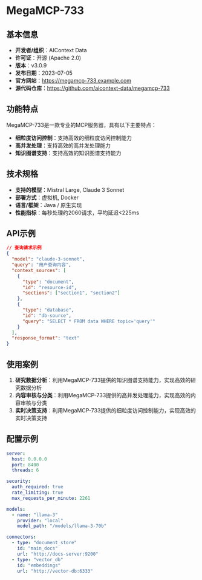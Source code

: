 # MegaMCP-733

## 基本信息

- **开发者/组织**：AIContext Data
- **许可证**：开源 (Apache 2.0)
- **版本**：v3.0.9
- **发布日期**：2023-07-05
- **官方网站**：https://megamcp-733.example.com
- **源代码仓库**：https://github.com/aicontext-data/megamcp-733

## 功能特点

MegaMCP-733是一款专业的MCP服务器，具有以下主要特点：

- **细粒度访问控制**：支持高效的细粒度访问控制能力
- **高并发处理**：支持高效的高并发处理能力
- **知识图谱支持**：支持高效的知识图谱支持能力


## 技术规格

- **支持的模型**：Mistral Large, Claude 3 Sonnet
- **部署方式**：虚拟机, Docker
- **语言/框架**：Java / 原生实现
- **性能指标**：每秒处理约2060请求，平均延迟<225ms

## API示例

```json
// 查询请求示例
{
  "model": "claude-3-sonnet",
  "query": "用户查询内容",
  "context_sources": [
    {
      "type": "document",
      "id": "resource-id",
      "sections": ["section1", "section2"]
    },
    {
      "type": "database",
      "id": "db-source",
      "query": "SELECT * FROM data WHERE topic='query'"
    }
  ],
  "response_format": "text"
}
```

## 使用案例

1. **研究数据分析**：利用MegaMCP-733提供的知识图谱支持能力，实现高效的研究数据分析
2. **内容审核与分类**：利用MegaMCP-733提供的高并发处理能力，实现高效的内容审核与分类
3. **实时决策支持**：利用MegaMCP-733提供的细粒度访问控制能力，实现高效的实时决策支持


## 配置示例

```yaml
server:
  host: 0.0.0.0
  port: 8400
  threads: 6

security:
  auth_required: true
  rate_limiting: true
  max_requests_per_minute: 2261

models:
  - name: "llama-3"
    provider: "local"
    model_path: "/models/llama-3-70b"

connectors:
  - type: "document_store"
    id: "main_docs"
    url: "http://docs-server:9200"
  - type: "vector_db"
    id: "embeddings"
    url: "http://vector-db:6333"
```